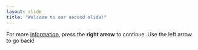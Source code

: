```yaml
---
layout: slide
title: "Welcome to our second slide!"
---
```

For more [information](http://google.com), press the **right arrow** to continue.
Use the left arrow to go back!
